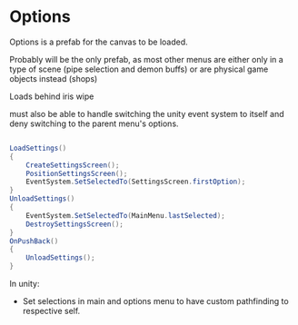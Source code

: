 # Options

Options is a prefab for the canvas to be loaded.

Probably will be the only prefab, as most other menus are either only in a type of scene (pipe selection and demon buffs) or are physical game objects instead (shops)

Loads behind iris wipe

must also be able to handle switching the unity event system to itself and deny switching to the parent menu's options.

```c#

LoadSettings()
{
    CreateSettingsScreen();
    PositionSettingsScreen();
    EventSystem.SetSelectedTo(SettingsScreen.firstOption);
}
UnloadSettings()
{
    EventSystem.SetSelectedTo(MainMenu.lastSelected);
    DestroySettingsScreen();
}
OnPushBack()
{
    UnloadSettings();
}
```

In unity:

- Set selections in main and options menu to have custom pathfinding to respective self.
